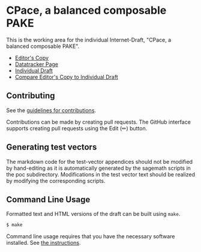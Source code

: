 # CPace, a balanced composable PAKE

This is the working area for the individual Internet-Draft, "CPace, a balanced composable PAKE".

* [Editor's Copy](https://cfrg.github.io/draft-irtf-cfrg-cpace/#go.draft-irtf-cfrg-cpace.html)
* [Datatracker Page](https://datatracker.ietf.org/doc/draft-irtf-cfrg-cpace)
* [Individual Draft](https://datatracker.ietf.org/doc/html/draft-irtf-cfrg-cpace)
* [Compare Editor's Copy to Individual Draft](https://cfrg.github.io/draft-irtf-cfrg-cpace/#go.draft-irtf-cfrg-cpace.diff)


## Contributing

See the
[guidelines for contributions](https://github.com/cfrg/draft-irtf-cfrg-cpace/blob/master/CONTRIBUTING.md).

Contributions can be made by creating pull requests.
The GitHub interface supports creating pull requests using the Edit (✏) button.

## Generating test vectors

The markdown code for the test-vector appendices should not be modified by hand-editing as it is
automatically generated by the sagemath scripts in the poc subdirectory. Modifications in the
test vector text should be realized by modifying the corresponding scripts.

## Command Line Usage

Formatted text and HTML versions of the draft can be built using `make`.

```sh
$ make
```

Command line usage requires that you have the necessary software installed.  See
[the instructions](https://github.com/martinthomson/i-d-template/blob/main/doc/SETUP.md).

